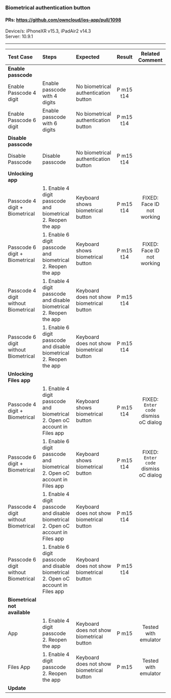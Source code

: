 ### Biometrical authentication button

#### PRs: https://github.com/owncloud/ios-app/pull/1098

Device/s: iPhoneXR v15.3, iPadAir2 v14.3 <br>
Server: 10.9.1

---

 
| Test Case | Steps | Expected | Result | Related Comment | 
| :-------- | :---- | :------- | :----: | :-------------: | 
|**Enable passcode**||||||
| Enable Passcode 4 digit | Enable passcode with 4 digits | No biometrical authentication button | P m15 t14 | 
| Enable Passcode 6 digit | Enable passcode with 6 digits | No biometrical authentication button | P m15 t14 |  | 
|**Disable passcode**||||||
| Disable Passcode | Disable passcode | No biometrical authentication button | P m15 t14 | 
|**Unlocking app**||||||
| Passcode 4 digit + Biometrical| 1. Enable 4 digit passcode and biometrical<br>2. Reopen the app | Keyboard shows biometrical button | P m15 t14 | FIXED: Face ID not working | 
| Passcode 6 digit + Biometrical| 1. Enable 6 digit passcode and biometrical<br>2. Reopen the app | Keyboard shows biometrical button | P m15 t14 | FIXED: Face ID not working | 
| Passcode 4 digit without Biometrical| 1. Enable 4 digit passcode and disable biometrical<br>2. Reopen the app | Keyboard does not show biometrical button | P m15 t14 |  | 
| Passcode 6 digit without Biometrical| 1. Enable 6 digit passcode and disable biometrical<br>2. Reopen the app | Keyboard does not show biometrical button | P m15 t14 |  |
|**Unlocking Files app**||||||
| Passcode 4 digit + Biometrical| 1. Enable 4 digit passcode and biometrical<br>2. Open oC account in Files app | Keyboard shows biometrical button | P m15 t14 | FIXED: `Enter code` dismiss oC dialog | 
| Passcode 6 digit + Biometrical| 1. Enable 6 digit passcode and biometrical<br>2. Open oC account in Files app | Keyboard shows biometrical button | P m15 t14 | FIXED: `Enter code` dismiss oC dialog  | 
| Passcode 4 digit without Biometrical| 1. Enable 4 digit passcode and disable biometrical<br>2. Open oC account in Files app| Keyboard does not show biometrical button |P m15 t14 |  |  | 
| Passcode 6 digit without Biometrical| 1. Enable 6 digit passcode and disable biometrical<br>2. Open oC account in Files app | Keyboard does not show biometrical button | P m15 t14 |  |
|**Biometrical not available**||||||
| App | 1. Enable 4 digit passcode<br>2. Reopen the app | Keyboard does not show biometrical button | P m15 | Tested with emulator | 
| Files App | 1. Enable 4 digit passcode<br>2. Reopen the app | Keyboard does not show biometrical button | P m15 | Tested with emulator | 
|**Update**||||||
